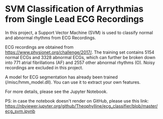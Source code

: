 # SVM Classification of Arrythmias from Single Lead ECG Recordings

In this project, a Support Vector Machine (SVM) is used to classify normal and abnormal rhythms from ECG Recordings.

ECG recordings are obtained from https://www.physionet.org/challenge/2017/. The training set contains 5154 normal ECGs and 3328 abnormal ECGs, which can further be broken down into 771 atrial fibrillations (AF) and 2557 other abnormal rhythms (O). Noisy recordings are excluded in this project.

A model for ECG segmentation has already been trained (/misc/hmm_model.dll). You can use it to extract your own features.

For more details, please see the Jupyter Notebook.

PS: in case the notebook doesn't render on GitHub, please use this link: https://nbviewer.jupyter.org/github/Theophylline/ecg_classifier/blob/master/ecg_svm.ipynb
